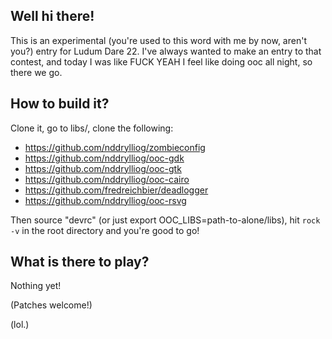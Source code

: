 
## Well hi there!

This is an experimental (you're used to this word with me by now, aren't you?) entry for Ludum Dare 22. I've always wanted to make an entry to that contest, and today I was like FUCK YEAH I feel like doing ooc all night, so there we go.

## How to build it?

Clone it, go to libs/, clone the following:

  * https://github.com/nddrylliog/zombieconfig
  * https://github.com/nddrylliog/ooc-gdk
  * https://github.com/nddrylliog/ooc-gtk
  * https://github.com/nddrylliog/ooc-cairo
  * https://github.com/fredreichbier/deadlogger
  * https://github.com/nddrylliog/ooc-rsvg

Then source "devrc" (or just export OOC\_LIBS=path-to-alone/libs),
hit `rock -v` in the root directory and you're good to go!

## What is there to play?

Nothing yet!

(Patches welcome!)

(lol.)
